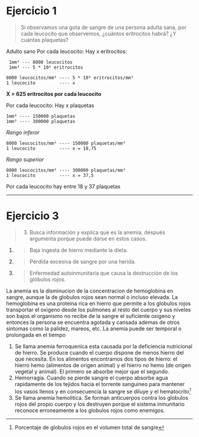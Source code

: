 # Ejercicio 1

> Si observamos una gota de sangre de una persona adulta sana, por cada leucocito que observemos, ¿cuántos eritrocitos habrá? ¿Y cuántas plaquetas?

Adulto sano
    Por cada leucocito: Hay x eritrocitos:
```
 1mm³ --- 8000 leucocitos 
 1mm³ --- 5 * 10⁶ eritrocitos
```
```
8000 leucocitos/mm³ ---- 5 * 10⁶ eritrocitos/mm³
1 leucocito         ---- x
```

**X = 625 eritrocitos por cada leucocito**



Por cada leucocito: Hay x plaquetas

```
1mm³ ---- 150000 plaquetas
1mm³ ---- 300000 plaquetas
```

*Rango inferor*
```
8000 leucocitos/mm³ ---- 150000 plaquetas/mm³
1 leucocito         ---- x = 18,75
```
*Rango superior*
```
8000 leucocitos/mm³ ---- 300000 plaquetas/mm³
1 leucocito         ---- x = 37,5
```

Por cada leucocito hay entre 18 y 37 plaquetas 

---
# Ejercicio 3

> 3. Busca información y explica que es la anemia, después argumenta porque puede darse en estos casos.
1. > Baja ingesta de hierro mediante la dieta. 
2. > Pérdida excesiva de sangre por una herida. 
3. > Enfermedad autoinmunitaria que causa la destrucción de los glóbulos rojos. 

La anemia es la disminucion de la concentracion de hemoglobina en sangre, aunque la de globulos rojos sean normal o incluso elevada.
La hemoglobina es una proteina rica en hierro que permite a los globulos rojos transportar el oxigeno desde los pulmones al resto del cuerpo y sus niveles son bajos el organismo no recibe de la sangre el suficiente oxigeno y entonces la persona se encuentra agotada y cansada ademas de otros sintomas como la palidez, mareos, etc. 
La anemia puede ser temporal o prolongada en el tiempo

1. Se llama anemia ferroquenica esta causada por la deficiencia nutricional de hierro. Se produce cuando el cuerpo dispone de menos hierro del que necesita. En los alimentos encontramos dos tipos de hierro: el hierro hemo (alimentos de origen animal) y el hierro no hemo (de origen vegetal y animal). El primero se absorbe mejor que el segundo. 
2.  Hemorragia. Cuando se pierde sangre el cuerpo absorbe agua rapidamente de los tejidos hacia el torrente sanguineo para mantener los vasos llenos y en consecuencia la sangre se diluye y el hematocrito[^1]
3.  Se llama anemia hemolitica. Se forman anticuerpos contra los globulos rojos del propio cuerpo y los destruyen porque el sistema inmunitario reconoce erroneamente a los globulos rojos como enemigos. 

[^1]: Porcentaje de globulos rojos en el volumen total de sangre